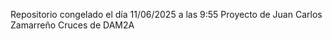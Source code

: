 Repositorio congelado el día 11/06/2025 a las 9:55
Proyecto de Juan Carlos Zamarreño Cruces de DAM2A
